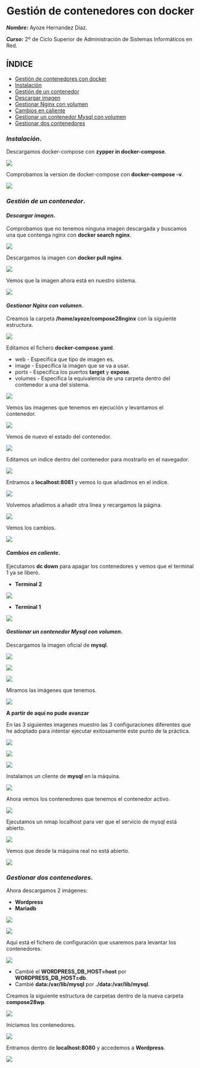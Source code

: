 
<center>

# Gestión de contenedores con docker <a name="docker"></a>


</center>

***Nombre:*** Ayoze Hernandez Díaz.

***Curso:*** 2º de Ciclo Superior de Administración de Sistemas Informáticos en Red.

## ÍNDICE

+ [Gestión de contenedores con docker](#docker)
+ [Instalación](#Punto1)
+ [Gestión de un contenedor](#Punto2)
+ [Descargar imagen](#Punto3)
+ [Gestionar Nginx con volumen](#Punto4)
+ [Cambios en caliente](#Punto5)
+ [Gestionar un contenedor Mysql con volumen](#Punto6)
+ [Gestionar dos contenedores](#Punto7)

### ***Instalación***. <a name="Punto1"></a>

Descargamos docker-compose con **zypper in docker-compose**.

![](./img/002.png)

Comprobamos la version de docker-compose con **docker-compose -v**.

![](./img/003.png)

### ***Gestión de un contenedor***. <a name="Punto2"></a>

#### ***Descargar imagen***. <a name="Punto3"></a>

Comprobamos que no tenemos ninguna imagen descargada y buscamos una que contenga nginx con **docker search nginx**.

![](./img/004.png)

Descargamos la imagen con **docker pull nginx**.

![](./img/005.png)

Vemos que la imagen ahora está en nuestro sistema.

![](./img/006.png)

#### ***Gestionar Nginx con volumen***. <a name="Punto4"></a>

Creamos la carpeta **/home/ayoze/compose28nginx** con la siguiente estructura.

![](./img/007.png)

Editamos el fichero **docker-compose.yaml**.


* web - Especifica que tipo de imagen es.
* image - Especifica la imagen que se va a usar.
* ports - Especifica los puertos **target** y **expose**.
* volumes - Especifica la equivalencia de una carpeta dentro del contenedor a una del sistema.

![](./img/008.png)

Vemos las imagenes que tenemos en ejecución y levantamos el contenedor.

![](./img/009.png)

Vemos de nuevo el estado del contenedor.

![](./img/010.png)

Editamos un indice dentro del contenedor para mostrarlo en el navegador.

![](./img/011.png)

Entramos a **localhost:8081** y vemos lo que añadimos en el indice.

![](./img/012.png)

Volvemos añadimos a añadir otra línea y recargamos la página.

![](./img/013.png)

Vemos los cambios.

![](./img/014.png)

#### ***Cambios en caliente***. <a name="Punto5"></a>

Ejecutamos **dc down** para apagar los contenedores y vemos que el terminal 1 ya se liberó.

* **Terminal 2**

![](./img/015.png)

* **Terminal 1**

![](./img/016.png)

#### ***Gestionar un contenedor Mysql con volumen***. <a name="Punto6"></a>

Descargamos la imagen oficial de **mysql**.

![](./img/017.png)

![](./img/018.png)

![](./img/019.png)

Miramos las imágenes que tenemos.

![](./img/020.png)

**A partir de aquí no pude avanzar**

En las 3 siguientes imagenes muestro las 3 configuraciones diferentes que he adoptado para intentar ejecutar exitosamente este punto de la práctica.

![](./img/021.png)

![](./img/022.png)

![](./img/023.png)

Instalamos un cliente de **mysql** en la máquina.

![](./img/024.png)

Ahora vemos los contenedores que tenemos el contenedor activo.

![](./img/026.png)

Ejecutamos un nmap localhost para ver que el servicio de mysql está abierto.

![](./img/027.png)

Vemos que desde la máquina real no está abierto.

![](./img/028.png)

### ***Gestionar dos contenedores***. <a name="Punto7"></a>

Ahora descargamos 2 imágenes:

* **Wordpress**
* **Mariadb**

![](./img/029.png)

![](./img/030.png)

Aquí está el fichero de configuración que usaremos para levantar los contenedores.

![](./img/031.png)

* Cambié el **WORDPRESS_DB_HOST=host** por **WORDPRESS_DB_HOST=db**.
* Cambié **data:/var/lib/mysql** por **./data:/var/lib/mysql**.

Creamos la siguiente estructura de carpetas dentro de la nueva carpeta **compose28wp**.

![](./img/032.png)

Iniciamos los contenedores.

![](./img/034.png)

Entramos dentro de **localhost:8080** y accedemos a **Wordpress**.

![](./img/036.png)
